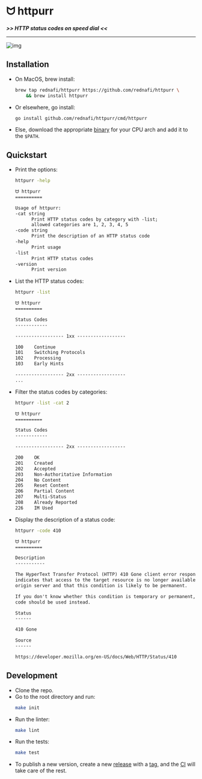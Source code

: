 <div align="left">
    <h1>ᗢ httpurr</h1>
    <strong><i> >> HTTP status codes on speed dial << </i></strong>
    <div align="right">
</div>

---

![img][cover-img]

## Installation

* On MacOS, brew install:

    ```sh
    brew tap rednafi/httpurr https://github.com/rednafi/httpurr \
        && brew install httpurr
    ```

* Or elsewhere, go install:

    ```sh
    go install github.com/rednafi/httpurr/cmd/httpurr
    ```

* Else, download the appropriate [binary] for your CPU arch and add it to the `$PATH`.

## Quickstart

* Print the options:

    ```sh
    httpurr -help
    ```

    ```txt
    ᗢ httpurr
    ==========

    Usage of httpurr:
    -cat string
          Print HTTP status codes by category with -list;
          allowed categories are 1, 2, 3, 4, 5
    -code string
          Print the description of an HTTP status code
    -help
          Print usage
    -list
          Print HTTP status codes
    -version
          Print version
    ```

* List the HTTP status codes:

    ```sh
    httpurr -list
    ```

    ```txt
    ᗢ httpurr
    ==========

    Status Codes
    ------------

    ------------------ 1xx ------------------

    100    Continue
    101    Switching Protocols
    102    Processing
    103    Early Hints

    ------------------ 2xx ------------------
    ...
    ```

* Filter the status codes by categories:

    ```sh
    httpurr -list -cat 2
    ```

    ```txt
    ᗢ httpurr
    ==========

    Status Codes
    ------------

    ------------------ 2xx ------------------

    200    OK
    201    Created
    202    Accepted
    203    Non-Authoritative Information
    204    No Content
    205    Reset Content
    206    Partial Content
    207    Multi-Status
    208    Already Reported
    226    IM Used
    ```

* Display the description of a status code:

    ```sh
    httpurr -code 410
    ```

    ```txt
    ᗢ httpurr
    ==========

    Description
    -----------

    The HyperText Transfer Protocol (HTTP) 410 Gone client error response code
    indicates that access to the target resource is no longer available at the
    origin server and that this condition is likely to be permanent.

    If you don't know whether this condition is temporary or permanent, a 404 status
    code should be used instead.

    Status
    ------

    410 Gone

    Source
    ------

    https://developer.mozilla.org/en-US/docs/Web/HTTP/Status/410

    ```

## Development

* Clone the repo.
* Go to the root directory and run:
    ```sh
    make init
    ```
* Run the linter:
    ```sh
    make lint
    ```
* Run the tests:
    ```sh
    make test
    ```
* To publish a new version, create a new [release] with a [tag], and the [CI] will take care
of the rest.

[cover-img]: https://github.com/rednafi/httpurr/assets/30027932/1c8e01fc-e943-4adf-b212-56584ff99f5d
[binary]: https://github.com/rednafi/httpurr/releases/latest
[tag]: https://github.com/rednafi/httpurr/tags
[release]: https://github.com/rednafi/httpurr/releases/new
[CI]: ./.github/workflows/release.yml
